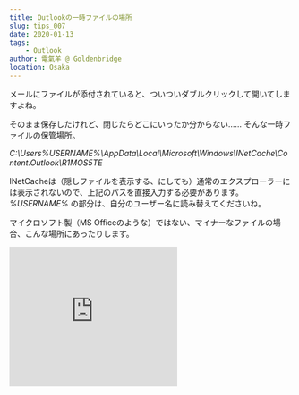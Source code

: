 ```yaml
---
title: Outlookの一時ファイルの場所
slug: tips_007
date: 2020-01-13
tags:
    - Outlook
author: 電氣羊 @ Goldenbridge
location: Osaka
---
```


メールにファイルが添付されていると、ついついダブルクリックして開いてしますよね。

そのまま保存したけれど、閉じたらどこにいったか分からない……
そんな一時ファイルの保管場所。

*C:\Users\%USERNAME%\AppData\Local\Microsoft\Windows\INetCache\Content.Outlook\R1MOS5TE*

INetCacheは（隠しファイルを表示する、にしても）通常のエクスプローラーには表示されないので、上記のパスを直接入力する必要があります。
*%USERNAME%* の部分は、自分のユーザー名に読み替えてくださいね。

マイクロソフト製（MS Officeのような）ではない、マイナーなファイルの場合、こんな場所にあったりします。

<iframe src="https://rcm-fe.amazon-adsystem.com/e/cm?o=9&p=12&l=ur1&category=musicunlimited&banner=145C9T3K8K0AZHVBRHG2&f=ifr&linkID=0603ffea488d8f3b5a69918caa6e8e5f&t=goldenbridg09-22&tracking_id=goldenbridg09-22" width="300" height="250" scrolling="no" border="0" marginwidth="0" style="border:none;" frameborder="0"></iframe>

<link-to></link-to>
